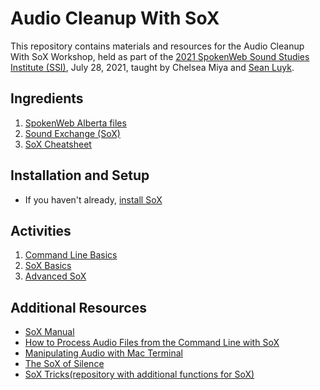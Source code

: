 # Audio Cleanup With SoX
This repository contains materials and resources for the Audio Cleanup With SoX Workshop, held as part of the [2021 SpokenWeb Sound Studies Institute (SSI)](https://spokenweb.ca/institutes/), July 28, 2021, taught by Chelsea Miya and [Sean Luyk](https://sites.google.com/a/ualberta.ca/sean-luyk/). 
## Ingredients
1. [SpokenWeb Alberta files](https://drive.google.com/file/d/1cnxVcFl0jO7QllAWMBFmESJv8OVFQDA0/view?usp=sharing)
2. [Sound Exchange (SoX)](http://sox.sourceforge.net/)
3. [SoX Cheatsheet](https://docs.google.com/document/d/14tT-iSiK918aZu7MjPhkPKkZ8cIe9NOZRIvaX4TVeew/edit?usp=sharing)
## Installation and Setup
- If you haven't already, [install SoX](https://github.com/seanluyk/AudioCleanup/blob/main/Sox_installation.md)
## Activities
1. [Command Line Basics](https://github.com/seanluyk/AudioCleanup/blob/main/CommandLine.md)
2. [SoX Basics](https://github.com/seanluyk/AudioCleanup/blob/main/Sox_Basics.md)
3. [Advanced SoX](https://github.com/seanluyk/AudioCleanup/blob/main/Sox_Advanced.md)
## Additional Resources
- [SoX Manual](https://linux.die.net/man/1/sox)
- [How to Process Audio Files from the Command Line with SoX](https://www.yesik.it/blog/2018-sox)
- [Manipulating Audio with Mac Terminal](https://medium.com/@sedwardscode/manipulating-audio-using-the-mac-terminal-a7b87c516b7a)
- [The SoX of Silence](https://digitalcardboard.com/blog/2009/08/25/the-sox-of-silence/)
- [SoX Tricks(repository with additional functions for SoX)](https://github.com/madskjeldgaard/sox-tricks)
